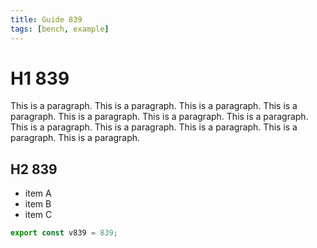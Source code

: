 ```yaml
---
title: Guide 839
tags: [bench, example]
---
```


# H1 839

This is a paragraph. This is a paragraph. This is a paragraph. This is a paragraph. This is a paragraph. This is a paragraph. This is a paragraph. This is a paragraph. This is a paragraph. This is a paragraph. This is a paragraph. This is a paragraph. 

## H2 839

- item A
- item B
- item C

```ts
export const v839 = 839;
```